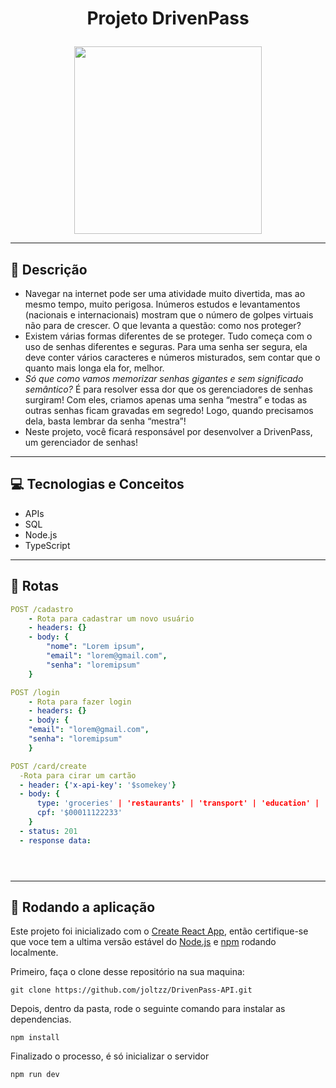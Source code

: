 # <p align = "center"> Projeto DrivenPass </p>

<p align="center">
   <img src="https://s3.amazonaws.com/helpjuice-static/helpjuice_production%2Fuploads%2Fupload%2Fimage%2F6769%2Fdirect%2F1608159897699-Senha.png" style="width: 300px;"/>
</p>

***


##  📝 Descrição

- Navegar na internet pode ser uma atividade muito divertida, mas ao mesmo tempo, muito perigosa. Inúmeros estudos e levantamentos (nacionais e internacionais) mostram que o número de golpes virtuais não para de crescer. O que levanta a questão: como nos proteger?
- Existem várias formas diferentes de se proteger. Tudo começa com o uso de senhas diferentes e seguras. Para uma senha ser segura, ela deve conter vários caracteres e números misturados, sem contar que o quanto mais longa ela for, melhor.
- *Só que como vamos memorizar senhas gigantes e sem significado semântico?* É para resolver essa dor que os gerenciadores de senhas surgiram! Com eles, criamos apenas uma senha “mestra” e todas as outras senhas ficam gravadas em segredo! Logo, quando precisamos dela, basta lembrar da senha “mestra”!
- Neste projeto, você ficará responsável por desenvolver a DrivenPass, um gerenciador de senhas!

***

## 💻	 Tecnologias e Conceitos

- APIs
- SQL
- Node.js
- TypeScript

***

## 🚀 Rotas

```yml
POST /cadastro
    - Rota para cadastrar um novo usuário
    - headers: {}
    - body: {
        "nome": "Lorem ipsum",
        "email": "lorem@gmail.com",
        "senha": "loremipsum"
    }
```
    
```yml 
POST /login
    - Rota para fazer login
    - headers: {}
    - body: {
    "email": "lorem@gmail.com",
    "senha": "loremipsum"
    }
```
    
```yml 
POST /card/create
  -Rota para cirar um cartão
  - header: {'x-api-key': '$somekey'}
  - body: { 
      type: 'groceries' | 'restaurants' | 'transport' | 'education' | 'health',
      cpf: '$00011122233'
    }
  - status: 201
  - response data: 
```

```yml
``` 

```yml
```
 
```yml
```

***

## 🏁 Rodando a aplicação

Este projeto foi inicializado com o [Create React App](https://github.com/facebook/create-react-app), então certifique-se que voce tem a ultima versão estável do [Node.js](https://nodejs.org/en/download/) e [npm](https://www.npmjs.com/) rodando localmente.

Primeiro, faça o clone desse repositório na sua maquina:

```
git clone https://github.com/joltzz/DrivenPass-API.git
```

Depois, dentro da pasta, rode o seguinte comando para instalar as dependencias.

```
npm install
```

Finalizado o processo, é só inicializar o servidor
```
npm run dev
```
